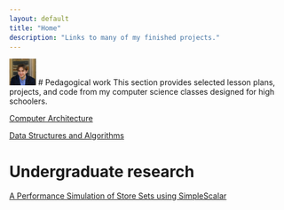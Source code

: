 ```yaml
---
layout: default
title: "Home"
description: "Links to many of my finished projects."
---
```

<img src="assets/head.jpg" width="48">
# Pedagogical work
This section provides selected lesson plans, projects, and code from my computer science classes designed for high schoolers.

[Computer Architecture](https://drive.google.com/drive/folders/1b8c3Pfs0QpVhoHdBxj2KDbf998sA9C2R?usp=drive_link)

[Data Structures and Algorithms](https://drive.google.com/drive/folders/1Veov86l3GbhzV_GjjgedvoJ39urlfSRv?usp=sharing)

# Undergraduate research
[A Performance Simulation of Store Sets using SimpleScalar](assets/cs550-paper.pdf)
